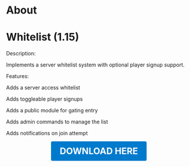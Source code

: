 # About

# Whitelist (1.15)

Description:

Implements a server whitelist system with optional player signup support.

Features:

Adds a server access whitelist

Adds toggleable player signups

Adds a public module for gating entry

Adds admin commands to manage the list

Adds notifications on join attempt

<p align="center"><a href="https://github.com/LiliaFramework/Modules/raw/refs/heads/gh-pages/whitelist.zip" style="display:inline-block;padding:12px 24px;font-size:1.5rem;font-weight:bold;text-decoration:none;color:#fff;background-color:#007acc;border-radius:4px;">DOWNLOAD HERE</a></p>